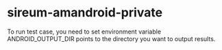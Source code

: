 sireum-amandroid-private
========================
To run test case, you need to set environment variable ANDROID_OUTPUT_DIR points to the directory you want to output results.
